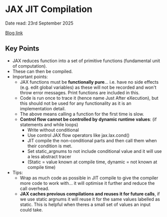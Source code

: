 # JAX JIT Compilation

Date read: 23rd September 2025

[Blog link](https://docs.jax.dev/en/latest/jit-compilation.html)

## Key Points
* JAX reduces function into a set of primitive functions (fundamental unit of computation).
* These can then be compiled.
* Important points:
  * JAX functions must be **functionally pure**... i.e. have no side effects (e.g. edit global variables) as these will not be recorded
  and won't throw error messages. Print functions are included in this.
  * Code is run once to trace it (hence name Just After eXecution), but this should not be used for any functionality as it is an implementation detail.
  * The above means calling a function for the first time is slow.
  * **Control flow cannot be controlled by dynamic runtime values**: (if statements and while loops)
    * Write without conditional
    * Use control JAX flow operators like jax.lax.cond()
    * JIT compile the non-conditional parts and then call them when their condition is met.
    * Set static_argnums to not include conditional value and it will use a less abstract tracer
    * (Static = value known at compile time, dynamic = not known at compile time)
* Tips:
  * Wrap as much code as possible in JIT compile to give the compiler more code to work with... it will optimise it further and reduce the call overhead.
  * **JAX caches previous compilations and reuses it for future calls**, if we use static argnums it will reuse it for the same values labelled as static.
  This is helpful when theres a small set of values an input could take.
